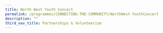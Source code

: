 ```yaml
---
title: North West Youth Concert
permalink: /programmes/CONNECTING-THE-COMMUNITY/NorthWest-YouthConcert
description: ""
third_nav_title: Partnerships & Volunteerism
---
```



